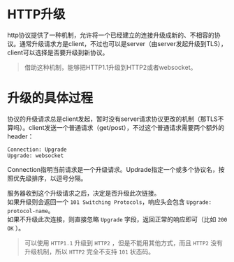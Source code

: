 # HTTP升级
http协议提供了一种机制，允许将一个已经建立的连接升级成新的、不相容的协议。通常升级请求方是client，不过也可以是server（由server发起升级到TLS），client可以选择是否要升级到新协议。

> 借助这种机制，能够把HTTP1.1升级到HTTP2或者websocket。

# 升级的具体过程
协议的升级请求总是client发起，暂时没有server请求协议更改的机制（那TLS不算吗）。client发送一个普通请求（get/post），不过这个普通请求需要两个额外的header：
```http
Connection: Upgrade
Upgrade: websocket
```
Connection指明当前请求是一个升级请求。Updrade指定一个或多个协议名，按照优先级排序，以逗号分隔。

服务器收到这个升级请求之后，决定是否升级此次链接。<br />
如果升级则会返回一个 `101 Switching Protocols`，响应头会包含 `Upgrade: protocol-name`。<br />
如果不升级此次连接，则直接忽略 `Upgrade` 字段，返回正常的响应即可（比如 `200 OK` ）。

> 可以使用 `HTTP1.1` 升级到 `HTTP2` ，但是不能用其他方式，而且 `HTTP2` 没有升级机制，所以 `HTTP2` 完全不支持 `101` 状态码。